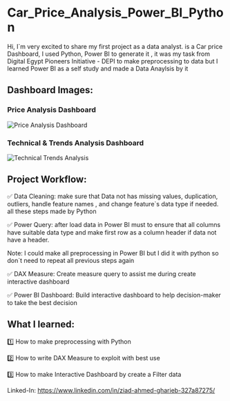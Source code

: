 # Car_Price_Analysis_Power_BI_Python
Hi, I`m very excited to share my first project as a data analyst. is a Car price Dashboard, I used Python, Power BI to generate it , it was my task from Digital Egypt Pioneers Initiative - DEPI to make preprocessing to data but I learned Power BI as a self study and made a Data Anaylsis by it 

## Dashboard Images:

### Price Analysis Dashboard

![Price Analysis Dashboard](https://github.com/user-attachments/assets/8f21cc0b-3462-43fe-aaf6-e3129692a7be)

### Technical & Trends  Analysis Dashboard

![Technical   Trends Analysis](https://github.com/user-attachments/assets/98903399-a310-4294-8739-e77bfc1f9f76)


## Project Workflow:



✅ Data Cleaning: make sure that Data not has missing values, duplication, outliers, handle feature names , and change feature`s data type if needed. all these steps made by Python



✅ Power Query: after load data in Power BI must to ensure that all columns have suitable data type and make first row as a column header if data not have a header.



Note: I could make all preprocessing in Power BI but I did it with python so don`t need to repeat all previous steps again



✅ DAX Measure: Create measure query to assist me during create interactive dashboard



✅ Power BI Dashboard: Build interactive dashboard to help decision-maker to take the best decision


## What I learned:


1️⃣ How to make preprocessing with Python



2️⃣ How to write DAX Measure to exploit with best use



3️⃣ How to make Interactive Dashboard by create a Filter data


Linked-In:
https://www.linkedin.com/in/ziad-ahmed-gharieb-327a87275/
